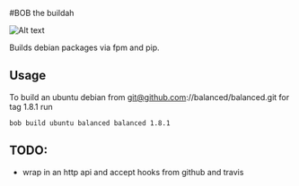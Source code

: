 #BOB the buildah

![Alt text](http://i49.photobucket.com/albums/f265/jsh00ter12/jfkl.jpg)

Builds debian packages via fpm and pip.

## Usage

To build an ubuntu debian from git@github.com://balanced/balanced.git for tag
1.8.1 run

`bob build ubuntu balanced balanced 1.8.1`

## TODO:

* wrap in an http api and accept hooks from github and travis
